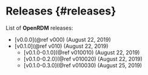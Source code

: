 Releases     {#releases}
=========

List of <b>OpenRDM</b> releases:

+ [v0.0.0](@ref v000) (August 22, 2019)
+ [v0.1.0](@ref v010) (August 22, 2019)
   - [v0.1.0-0.1.0](@ref v010010) (August 22, 2019)
   - [v0.1.0-0.2.0](@ref v010020) (August 22, 2019)
   - [v0.1.0-0.3.0](@ref v010030) (August 25, 2019)
